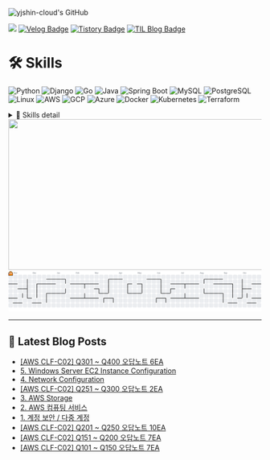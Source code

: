 
![yjshin-cloud's GitHub](https://github-profile-summary-cards.vercel.app/api/cards/profile-details?username=yjshin-cloud&theme=vue)

<a href="mailto:yjshin.cloud@gmail.com"><img src="https://img.shields.io/badge/Gmail-d14836?style=flat-square&logo=Gmail&logoColor=white&style=plastic&link=yjshin.cloud@gmail.com"/></a> 
[![Velog Badge](http://img.shields.io/badge/-Velog-20C997?style=flat&logo=velog&logoColor=white&style=plastic&link=https://velog.io/@yjshin)](https://velog.io/@yjshin)
[![Tistory Badge](https://img.shields.io/badge/Tistory-FF6A00?style=flat&logo=tistory&logoColor=white&labelColor=FF6A00&color=FF6A00)](https://deeprun.tistory.com/category/Cloud%20Engineering%20Bootcamp)
[![TIL Blog Badge](https://img.shields.io/badge/TIL%20Blog-181717?style=flat&logo=github&logoColor=white&link=https://yjshin-cloud.github.io/TIL)](https://yjshin-cloud.github.io/TIL)


# 🛠️ Skills

![Python](https://img.shields.io/badge/Python-3776AB?logo=python&logoColor=white)
![Django](https://img.shields.io/badge/Django-092E20?logo=django&logoColor=white)
![Go](https://img.shields.io/badge/Go-00ADD8?logo=go&logoColor=white)
![Java](https://img.shields.io/badge/Java-007396?logo=openjdk&logoColor=white)
![Spring Boot](https://img.shields.io/badge/Spring%20Boot-6DB33F?logo=springboot&logoColor=white)
![MySQL](https://img.shields.io/badge/MySQL-4479A1?logo=mysql&logoColor=white)
![PostgreSQL](https://img.shields.io/badge/PostgreSQL-4169E1?logo=postgresql&logoColor=white)
![Linux](https://img.shields.io/badge/Linux-FCC624?logo=linux&logoColor=black)
![AWS](https://img.shields.io/badge/Amazon%20AWS-232F3E?logo=amazonaws&logoColor=white)
![GCP](https://img.shields.io/badge/Google%20Cloud-4285F4?logo=googlecloud&logoColor=white)
![Azure](https://img.shields.io/badge/Microsoft%20Azure-0078D4?logo=microsoftazure&logoColor=white)
![Docker](https://img.shields.io/badge/Docker-2496ED?logo=docker&logoColor=white)
![Kubernetes](https://img.shields.io/badge/Kubernetes-326CE5?logo=kubernetes&logoColor=white)
![Terraform](https://img.shields.io/badge/Terraform-7B42BC?logo=terraform&logoColor=white)

<details>
<summary>🔧 Skills detail</summary>

## Languege
<a href="https://www.python.org/" target="_blank"><img src="https://raw.githubusercontent.com/danielcranney/readme-generator/main/public/icons/skills/python-colored.svg" width="36" height="36"/></a>
<a href="https://www.djangoproject.com/" target="_blank"><img src="https://raw.githubusercontent.com/danielcranney/readme-generator/main/public/icons/skills/django-colored.svg" width="36" height="36"/></a>
<a href="https://www.oracle.com/java/" target="_blank"><img src="https://raw.githubusercontent.com/danielcranney/readme-generator/main/public/icons/skills/java-colored.svg" width="36" height="36"/></a>
<a href="https://spring.io/projects/spring-boot" target="_blank"><img src="https://raw.githubusercontent.com/danielcranney/readme-generator/main/public/icons/skills/springboot-colored.svg" width="36" height="36"/></a>

## DB
<a href="https://www.mysql.com/" target="_blank"><img src="https://raw.githubusercontent.com/danielcranney/readme-generator/main/public/icons/skills/mysql-colored.svg" width="36" height="36"/></a>
<a href="https://www.postgresql.org/" target="_blank"><img src="https://raw.githubusercontent.com/danielcranney/readme-generator/main/public/icons/skills/postgresql-colored.svg" width="36" height="36"/></a>

## Cloud
<a href="https://aws.amazon.com/" target="_blank"><img src="https://raw.githubusercontent.com/marwin1991/profile-technology-icons/refs/heads/main/icons/aws.png" width="36" height="36"/></a>
<a href="https://cloud.google.com/" target="_blank"><img src="https://raw.githubusercontent.com/danielcranney/readme-generator/main/public/icons/skills/googlecloud-colored.svg" width="36" height="36"/></a>
<a href="https://azure.microsoft.com/" target="_blank"><img src="https://cdn.jsdelivr.net/gh/devicons/devicon/icons/azure/azure-original.svg" width="36" height="36"/></a>

## Tool
<a href="https://www.jetbrains.com/idea/" target="_blank"><img src="https://cdn.jsdelivr.net/gh/devicons/devicon/icons/intellij/intellij-original.svg" width="36" height="36"/></a>
<a href="https://code.visualstudio.com/" target="_blank"><img src="https://raw.githubusercontent.com/danielcranney/readme-generator/main/public/icons/skills/visualstudiocode-colored.svg" width="36" height="36"/></a>
<a href="https://www.vim.org/" target="_blank"><img src="https://raw.githubusercontent.com/danielcranney/readme-generator/main/public/icons/skills/vim-colored.svg" width="36" height="36"/></a>

## OS
<a href="https://www.linux.org" target="_blank"><img src="https://raw.githubusercontent.com/danielcranney/readme-generator/main/public/icons/skills/linux-colored.svg" width="36" height="36"/></a>
<a href="https://www.microsoft.com/windows/" target="_blank"><img src="https://cdn.jsdelivr.net/gh/devicons/devicon/icons/windows8/windows8-original.svg" width="36" height="36"/></a>

## DevOps ToolChain
<a href="https://www.docker.com/" target="_blank"><img src="https://raw.githubusercontent.com/danielcranney/readme-generator/main/public/icons/skills/docker-colored.svg" width="36" height="36"/></a>
<a href="https://kubernetes.io/" target="_blank"><img src="https://raw.githubusercontent.com/danielcranney/readme-generator/main/public/icons/skills/kubernetes-colored.svg" width="36" height="36"/></a>
<a href="https://www.terraform.io/" target="_blank"><img src="https://cdn.jsdelivr.net/gh/devicons/devicon/icons/terraform/terraform-original.svg" width="36" height="36"/></a>
</details>

<a href="https://www.gitanimals.org/en_US?utm_medium=image&utm_source=yjshin-cloud&utm_content=farm">
  <img src="https://render.gitanimals.org/farms/yjshin-cloud" width="600" height="300" />
</a>

<picture>
  <source media="(prefers-color-scheme: dark)" srcset="https://raw.githubusercontent.com/yjshin-cloud/yjshin-cloud/output/pacman-contribution-graph-dark.svg">
  <source media="(prefers-color-scheme: light)" srcset="https://raw.githubusercontent.com/yjshin-cloud/yjshin-cloud/output/pacman-contribution-graph.svg">
  <img alt="Pac-Man contribution graph" src="https://raw.githubusercontent.com/yjshin-cloud/yjshin-cloud/output/pacman-contribution-graph.svg">
</picture>

---

## 📕 Latest Blog Posts
<ul>
  <li><a href='https://deeprun.tistory.com/295' target='_blank'>[AWS CLF-C02] Q301 ~ Q400 오답노트 6EA</a></li>
  <li><a href='https://deeprun.tistory.com/294' target='_blank'>5. Windows Server EC2 Instance Configuration</a></li>
  <li><a href='https://deeprun.tistory.com/293' target='_blank'>4. Network Configuration</a></li>
  <li><a href='https://deeprun.tistory.com/292' target='_blank'>[AWS CLF-C02] Q251 ~ Q300 오답노트 2EA</a></li>
  <li><a href='https://deeprun.tistory.com/291' target='_blank'>3. AWS Storage</a></li>
  <li><a href='https://deeprun.tistory.com/290' target='_blank'>2. AWS 컴퓨팅 서비스</a></li>
  <li><a href='https://deeprun.tistory.com/289' target='_blank'>1. 계정 보안 / 다중 계정</a></li>
  <li><a href='https://deeprun.tistory.com/288' target='_blank'>[AWS CLF-C02] Q201 ~ Q250 오답노트 10EA</a></li>
  <li><a href='https://deeprun.tistory.com/287' target='_blank'>[AWS CLF-C02] Q151 ~ Q200 오답노트 7EA</a></li>
  <li><a href='https://deeprun.tistory.com/286' target='_blank'>[AWS CLF-C02] Q101 ~ Q150 오답노트 7EA</a></li>
</ul>
